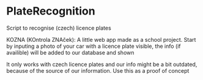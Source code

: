 # PlateRecognition
Script to recognise (czech) licence plates


KOZNA (KOntrola ZNAček): A little web app made as a school project. 
Start by inputing a photo of your car with a licence plate visible,
the info (if availible) will be added to our database and shown

It only works with czech licence plates and our info might be a bit outdated,
because of the source of our information. Use this as a proof of concept
